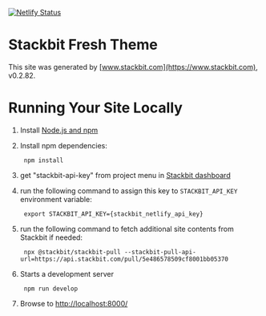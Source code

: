 [![Netlify Status](https://api.netlify.com/api/v1/badges/b006203d-6916-41a6-8ba7-07607af7244e/deploy-status)](https://app.netlify.com/sites/coded-in-stone/deploys)

# Stackbit Fresh Theme

This site was generated by [www.stackbit.com](https://www.stackbit.com), v0.2.82.

# Running Your Site Locally

1. Install [Node.js and npm](https://nodejs.org/en/)

1. Install npm dependencies:

        npm install

1. get "stackbit-api-key" from project menu in [Stackbit dashboard](https://app.stackbit.com/dashboard)

1. run the following command to assign this key to `STACKBIT_API_KEY` environment variable:

        export STACKBIT_API_KEY={stackbit_netlify_api_key}

1. run the following command to fetch additional site contents from Stackbit if needed:

        npx @stackbit/stackbit-pull --stackbit-pull-api-url=https://api.stackbit.com/pull/5e486578509cf8001bb05370

1. Starts a development server

        npm run develop

1. Browse to [http://localhost:8000/](http://localhost:8000/)
